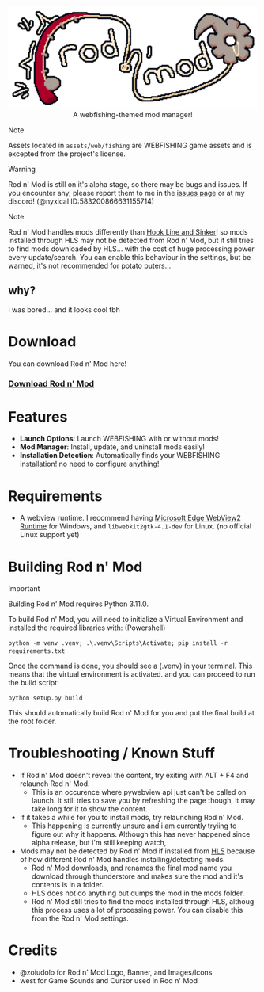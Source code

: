 <p align="center">
    <img src="https://github.com/nyxical420/rodnmod/blob/main/assets/web/banner.png?raw=true" width="800"/><br>
    A webfishing-themed mod manager!
</p>

> [!NOTE]
> Assets located in `assets/web/fishing` are WEBFISHING game assets and is excepted from the project's license.

> [!WARNING]  
> Rod n' Mod is still on it's alpha stage, so there may be bugs and issues. If you encounter any, please report them to me in the [issues page](https://github.com/nyxical420/rodnmod/issues) or at my discord! (@nyxical ID:583200866631155714)

> [!NOTE]
> Rod n' Mod handles mods differently than [Hook Line and Sinker](https://hooklinesinker.lol)! so mods installed through HLS may not be detected from Rod n' Mod, but it still tries to find mods downloaded by HLS... with the cost of huge processing power every update/search. You can enable this behaviour in the settings, but be warned, it's not recommended for potato puters...

## why?
i was bored... and it looks cool tbh

# Download
You can download Rod n' Mod here!<br>
### [Download Rod n' Mod](https://github.com/nyxical420/rodnmod/releases/latest)

# Features
- **Launch Options**: Launch WEBFISHING with or without mods!
- **Mod Manager**: Install, update, and uninstall mods easily!
- **Installation Detection**: Automatically finds your WEBFISHING installation! no need to configure anything!

# Requirements
- A webview runtime. I recommend having [Microsoft Edge WebView2 Runtime](https://developer.microsoft.com/en-gb/microsoft-edge/webview2#download) for Windows, and `libwebkit2gtk-4.1-dev` for Linux. (no official Linux support yet)

# Building Rod n' Mod
> [!IMPORTANT]
> Building Rod n' Mod requires Python 3.11.0.

To build Rod n' Mod, you will need to initialize a Virtual Environment and installed the required libraries with:
(Powershell)
```PS
python -m venv .venv; .\.venv\Scripts\Activate; pip install -r requirements.txt
```

Once the command is done, you should see a (.venv) in your terminal. This means that the virtual environment is activated. and you can proceed to run the build script:
```PS
python setup.py build
```

This should automatically build Rod n' Mod for you and put the final build at the root folder.


# Troubleshooting / Known Stuff
- If Rod n' Mod doesn't reveal the content, try exiting with ALT + F4 and relaunch Rod n' Mod.
    - This is an occurence where pywebview api just can't be called on launch. It still tries to save you by refreshing the page though, it may take long for it to show the content.
- If it takes a while for you to install mods, try relaunching Rod n' Mod.
    - This happening is currently unsure and i am currently tryiing to figure out why it happens. Although this has never happened since alpha release, but i'm still keeping watch,
- Mods may not be detected by Rod n' Mod if installed from [HLS](https://hooklinesinker.lol/) because of how different Rod n' Mod handles installing/detecting mods.
    - Rod n' Mod downloads, and renames the final mod name you download through thunderstore and makes sure the mod and it's contents is in a folder. 
    - HLS does not do anything but dumps the mod in the mods folder.
    - Rod n' Mod still tries to find the mods installed through HLS, althoug this process uses a lot of processing power. You can disable this from the Rod n' Mod settings.

# Credits
- @zoiudolo for Rod n' Mod Logo, Banner, and Images/Icons
- west for Game Sounds and Cursor used in Rod n' Mod